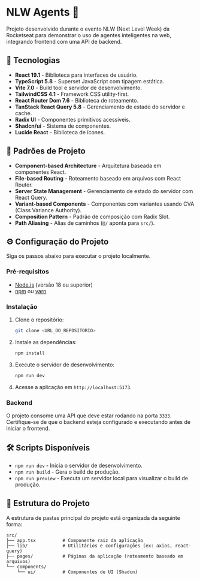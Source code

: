 # NLW Agents 🤖

Projeto desenvolvido durante o evento NLW (Next Level Week) da Rocketseat para demonstrar o uso de agentes inteligentes na web, integrando frontend com uma API de backend.

## 🚀 Tecnologias

- **React 19.1** - Biblioteca para interfaces de usuário.
- **TypeScript 5.8** - Superset JavaScript com tipagem estática.
- **Vite 7.0** - Build tool e servidor de desenvolvimento.
- **TailwindCSS 4.1** - Framework CSS utility-first.
- **React Router Dom 7.6** - Biblioteca de roteamento.
- **TanStack React Query 5.8** - Gerenciamento de estado do servidor e cache.
- **Radix UI** - Componentes primitivos acessíveis.
- **Shadcn/ui** - Sistema de componentes.
- **Lucide React** - Biblioteca de ícones.

## 📂 Padrões de Projeto

- **Component-based Architecture** - Arquitetura baseada em componentes React.
- **File-based Routing** - Roteamento baseado em arquivos com React Router.
- **Server State Management** - Gerenciamento de estado do servidor com React Query.
- **Variant-based Components** - Componentes com variantes usando CVA (Class Variance Authority).
- **Composition Pattern** - Padrão de composição com Radix Slot.
- **Path Aliasing** - Alias de caminhos (`@/` aponta para `src/`).

## ⚙️ Configuração do Projeto

Siga os passos abaixo para executar o projeto localmente.

### Pré-requisitos

- [Node.js](https://nodejs.org/) (versão 18 ou superior)
- [npm](https://www.npmjs.com/) ou [yarn](https://yarnpkg.com/)

### Instalação

1. Clone o repositório:
   ```bash
   git clone <URL_DO_REPOSITORIO>
   ```

2. Instale as dependências:
   ```bash
   npm install
   ```

3. Execute o servidor de desenvolvimento:
   ```bash
   npm run dev
   ```

4. Acesse a aplicação em `http://localhost:5173`.

### Backend

O projeto consome uma API que deve estar rodando na porta `3333`. Certifique-se de que o backend esteja configurado e executando antes de iniciar o frontend.

## 🛠️ Scripts Disponíveis

- `npm run dev` - Inicia o servidor de desenvolvimento.
- `npm run build` - Gera o build de produção.
- `npm run preview` - Executa um servidor local para visualizar o build de produção.

## 📁 Estrutura do Projeto

A estrutura de pastas principal do projeto está organizada da seguinte forma:

```
src/
├── app.tsx          # Componente raiz da aplicação
├── lib/             # Utilitários e configurações (ex: axios, react-query)
├── pages/           # Páginas da aplicação (roteamento baseado em arquivos)
└── components/
    └── ui/          # Componentes de UI (Shadcn)
